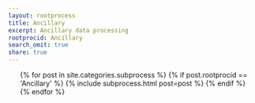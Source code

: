 ```yaml
---
layout: rootprocess
title: Ancillary
excerpt: Ancillary data processing
rootprocid: Ancillary
search_omit: true
share: true
---
```


<ul class='post-list'>
{% for post in site.categories.subprocess %}
  {% if post.rootprocid == 'Ancillary' %}
    {% include subprocess.html post=post %}
  {% endif %}
{% endfor %}
</ul>
